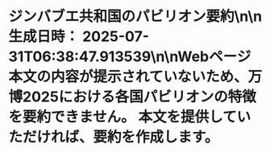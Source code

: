 # ジンバブエ共和国のパビリオン要約\n\n**生成日時：** 2025-07-31T06:38:47.913539\n\nWebページ本文の内容が提示されていないため、万博2025における各国パビリオンの特徴を要約できません。  本文を提供していただければ、要約を作成します。